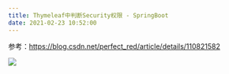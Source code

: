 ```yaml
---
title: Thymeleaf中判断Security权限 - SpringBoot
date: 2021-02-23 10:52:00
---
```


参考：https://blog.csdn.net/perfect_red/article/details/110821582

![](https://img2020.cnblogs.com/blog/2146100/202102/2146100-20210223105133648-1420561629.png)
